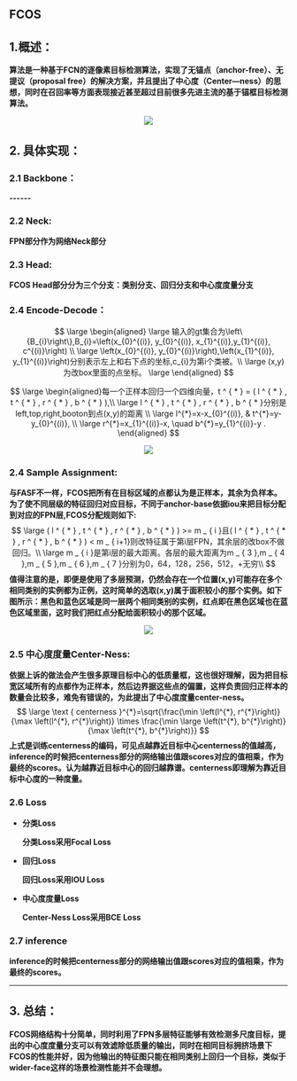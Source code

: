 ## FCOS

## 1.概述：

**算法是一种基于FCN的逐像素目标检测算法，实现了无锚点（anchor-free）、无提议（proposal free）的解决方案，并且提出了中心度（Center—ness）的思想，同时在召回率等方面表现接近甚至超过目前很多先进主流的基于锚框目标检测算法。**

<div align=center>
<img src="https://pic4.zhimg.com/v2-bbec7cf563fc6c0bb981bef30bb9ca17_r.jpg"/>
</div>


## 2. 具体实现：

### 2.1 Backbone：

**------**

### 2.2 Neck:

**FPN部分作为网络Neck部分**

### 2.3 Head:

**FCOS Head部分分为三个分支：类别分支、回归分支和中心度度量分支**

### 2.4 Encode-Decode：

$$
\large \begin{aligned}
\large 输入的gt集合为\left\{B_{i}\right\},B_{i}=\left(x_{0}^{(i)}, y_{0}^{(i)}, x_{1}^{(i)},y_{1}^{(i)}, c^{(i)}\right) \\
\large \left(x_{0}^{(i)}, y_{0}^{(i)}\right),\left(x_{1}^{(i)}, y_{1}^{(i)}\right)分别表示左上和右下点的坐标,c_{i}为第i个类被。\\
\large (x,y)为改box里面的点坐标。
\large \end{aligned}
$$


$$
\large \begin{aligned}每一个正样本回归一个四维向量，t ^ { * } = ( l ^ { * } , t ^ { * } , r ^ { * } , b ^ { * } ),\\
\large l ^ { * } , t ^ { * } , r ^ { * } , b ^ { * }分别是left,top,right,booton到点(x,y)的距离 \\
\large l^{*}=x-x_{0}^{(i)}, & t^{*}=y-y_{0}^{(i)}, \\
\large r^{*}=x_{1}^{(i)}-x, \quad b^{*}=y_{1}^{(i)}-y .
\end{aligned}
$$

<div align=center>
<img src="https://note.youdao.com/yws/api/personal/file/WEB61d63937debeed53a80f5711b73dce02?method=download&shareKey=7951a04560e9664796d7b71af84c19c1"/>
</div>

### 2.4 Sample Assignment:

**与FASF不一样，FCOS把所有在目标区域的点都认为是正样本，其余为负样本。为了使不同层级的特征回归对应目标，不同于anchor-base依据iou来把目标分配到对应的FPN层,FCOS分配规则如下:**
$$
\large ( l ^ { * } , t ^ { * } , r ^ { * } , b ^ { * } ) >= m _ { i }且( l ^ { * } , t ^ { * } , r ^ { * } , b ^ { * } ) < m _ { i+1}则改特征属于第i层FPN，其余层的改box不做回归。\\
\large m _ { i }是第i层的最大距离。各层的最大距离为m _ { 3 },m _ { 4 },m _ { 5 },m _ { 6 },m _ { 7 }分别为0，64，128，256，512，+无穷\\
$$
**值得注意的是，即便是使用了多层预测，仍然会存在一个位置(x,y)可能存在多个相同类别的实例都为正例，这时简单的选取(x,y)属于面积较小的那个实例。如下图所示：黑色和蓝色区域是同一层两个相同类别的实例，红点即在黑色区域也在蓝色区域里面，这时我们把红点分配给面积较小的那个区域。**

<div align=center>
<img src="https://note.youdao.com/yws/api/personal/file/WEB51cdb5be43acbf341726528b6213d8c3?method=download&shareKey=78d6ac69cd670de0ef87acdec3e2ac25"/>
</div>

### 2.5 中心度度量Center-Ness:

**依据上诉的做法会产生很多原理目标中心的低质量框，这也很好理解，因为把目标宽区域所有的点都作为正样本，然后边界据这些点的偏置，这样负责回归正样本的数量会比较多，难免有错误的，为此提出了中心度度量center-ness。**
$$
\large \text { centerness }^{*}=\sqrt{\frac{\min \left(l^{*}, r^{*}\right)}{\max \left(l^{*}, r^{*}\right)} \times \frac{\min \large \left(t^{*}, b^{*}\right)}{\max \left(t^{*}, b^{*}\right)}}
$$
**上式是训练centerness的编码，可见点越靠近目标中心centerness的值越高，inference的时候把centerness部分的网络输出值跟scores对应的值相乘，作为最终的scores。认为越靠近目标中心的回归越靠谱。centerness即理解为靠近目标中心度的一种度量。**

### 2.6 Loss

- **分类Loss**

  **分类Loss采用Focal Loss**

- **回归Loss**

  **回归Loss采用IOU Loss**

- **中心度度量Loss**

  **Center-Ness Loss采用BCE Loss**

### 2.7 inference

**inference的时候把centerness部分的网络输出值跟scores对应的值相乘，作为最终的scores。**

****


## 3. 总结：

**FCOS网络结构十分简单，同时利用了FPN多层特征能够有效检测多尺度目标，提出的中心度度量分支可以有效滤除低质量的输出，同时在相同目标拥挤场景下FCOS的性能并好，因为他输出的特征图只能在相同类别上回归一个目标，类似于wider-face这样的场景检测性能并不会理想。**

